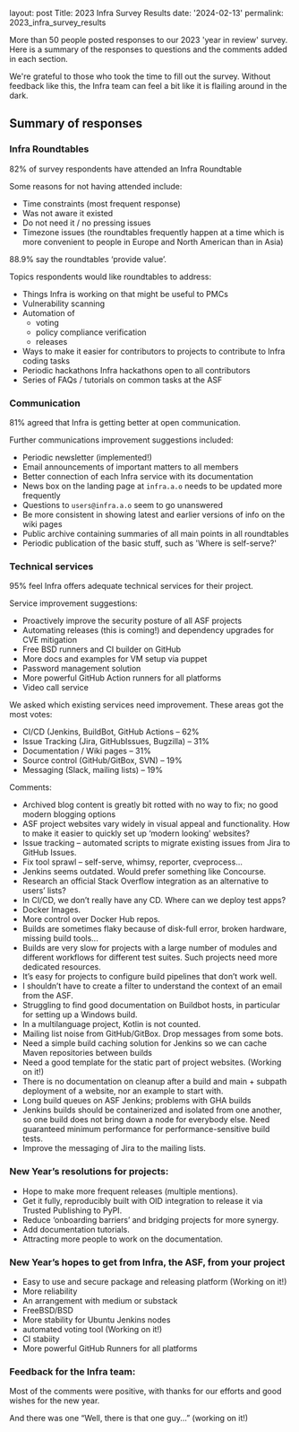 layout: post 
Title: 2023 Infra Survey Results 
date: '2024-02-13' 
permalink: 2023_infra_survey_results

More than 50 people posted responses to our 2023 'year in review' survey. Here is a summary of the responses to questions and the comments added in each section.

We're grateful to those who took the time to fill out the survey. Without feedback like this, the Infra team can feel a bit like it is flailing around in the dark.

## Summary of responses

### Infra Roundtables

82% of survey respondents have attended an Infra Roundtable

Some reasons for not having attended include:

  - Time constraints (most frequent response)
  - Was not aware it existed
  - Do not need it / no pressing issues
  - Timezone issues (the roundtables frequently happen at a time which is more convenient to people in Europe and North American than in Asia)

88.9% say the roundtables ‘provide value’.

Topics respondents would like roundtables to address:

  - Things Infra is working on that might be useful to PMCs
  - Vulnerability scanning
  - Automation of
    - voting
    - policy compliance verification
    - releases
  - Ways to make it easier for contributors to projects to contribute to Infra coding tasks
  - Periodic hackathons Infra hackathons open to all contributors
  - Series of FAQs / tutorials on common tasks at the ASF

### Communication

81% agreed that Infra is getting better at open communication.

Further communications improvement suggestions included:

  - Periodic newsletter (implemented!)
  - Email announcements of important matters to all members
  - Better connection of each Infra service with its documentation
  - News box on the landing page at `infra.a.o` needs to be updated more frequently
  - Questions to `users@infra.a.o` seem to go unanswered
  - Be more consistent in showing latest and earlier versions of info on the wiki pages
  - Public archive containing summaries of all main points in all roundtables
  - Periodic publication of the basic stuff, such as 'Where is self-serve?'

### Technical services

95% feel Infra offers adequate technical services for their project.

Service improvement suggestions:

  - Proactively improve the security posture of all ASF projects
  - Automating releases (this is coming!) and dependency upgrades for CVE mitigation
  - Free BSD runners and CI builder on GitHub
  - More docs and examples for VM setup via puppet
  - Password management solution
  - More powerful GitHub Action runners for all platforms
  - Video call service

We asked which existing services need improvement. These areas got the most votes:

  - CI/CD (Jenkins, BuildBot, GitHub Actions – 62%
  - Issue Tracking (Jira, GitHubIssues, Bugzilla) – 31%
  - Documentation / Wiki pages – 31%
  - Source control (GitHub/GitBox, SVN) – 19%
  - Messaging (Slack, mailing lists) – 19%	

Comments:

  - Archived blog content is greatly bit rotted with no way to fix; no good modern blogging options
  - ASF project websites vary widely in visual appeal and functionality. How to make it easier to quickly set up ‘modern looking’ websites?
  - Issue tracking – automated scripts to migrate existing issues from Jira to GitHub Issues.
  - Fix tool sprawl – self-serve, whimsy, reporter, cveprocess...
  - Jenkins seems outdated. Would prefer something like Concourse.
  - Research an official Stack Overflow integration as an alternative to users’ lists?
  - In CI/CD, we don’t really have any CD. Where can we deploy test apps?
  - Docker Images.
  - More control over Docker Hub repos.
  - Builds are sometimes flaky because of disk-full error, broken hardware, missing build tools...
  - Builds are very slow for projects with a large number of modules and different workflows for different test suites. Such projects need more dedicated resources.
  - It’s easy for projects to configure build pipelines that don’t work well.
  - I shouldn’t have to create a filter to understand the context of an email from the ASF.
  - Struggling to find good documentation on Buildbot hosts, in particular for setting up a Windows build.
  - In a multilanguage project, Kotlin is not counted.
  - Mailing list noise from GitHub/GitBox. Drop messages from some bots.
  - Need a simple build caching solution for Jenkins so we can cache Maven repositories between builds
  - Need a good template for the static part of project websites. (Working on it!)
  - There is no documentation on cleanup after a build and main + subpath deployment of a website, nor an example to start with.
  - Long build queues on ASF Jenkins; problems with GHA builds
  - Jenkins builds should be containerized and isolated from one another, so one build does not bring down a node for everybody else. Need guaranteed minimum performance for performance-sensitive build tests.
  - Improve the messaging of Jira to the mailing lists.

### New Year’s resolutions for projects:

  - Hope to make more frequent releases (multiple mentions).
  - Get it fully, reproducibly built with OID integration to release it via Trusted Publishing to PyPI.
  - Reduce ‘onboarding barriers’ and bridging projects for more synergy.
  - Add documentation tutorials.
  - Attracting more people to work on the documentation.

### New Year’s hopes to get from Infra, the ASF, from your project

  - Easy to use and secure package and releasing platform (Working on it!)
  - More reliability
  - An arrangement with medium or substack
  - FreeBSD/BSD
  - More stability for Ubuntu Jenkins nodes
  - automated voting tool (Working on it!)
  - CI stabiity
  - More powerful GitHub Runners for all platforms

### Feedback for the Infra team:

Most of the comments were positive, with thanks for our efforts and good wishes for the new year.

And there was one “Well, there is that one guy...” (working on it!)
